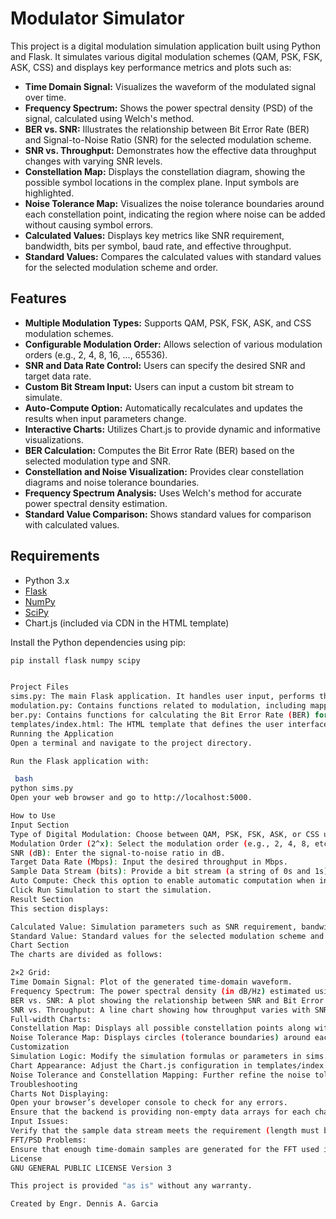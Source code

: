 # Modulator Simulator

This project is a digital modulation simulation application built using Python and Flask. It simulates various digital modulation schemes (QAM, PSK, FSK, ASK, CSS) and displays key performance metrics and plots such as:

- **Time Domain Signal:**  Visualizes the waveform of the modulated signal over time.
- **Frequency Spectrum:** Shows the power spectral density (PSD) of the signal, calculated using Welch's method.
- **BER vs. SNR:**  Illustrates the relationship between Bit Error Rate (BER) and Signal-to-Noise Ratio (SNR) for the selected modulation scheme.
- **SNR vs. Throughput:**  Demonstrates how the effective data throughput changes with varying SNR levels.
- **Constellation Map:**  Displays the constellation diagram, showing the possible symbol locations in the complex plane. Input symbols are highlighted.
- **Noise Tolerance Map:**  Visualizes the noise tolerance boundaries around each constellation point, indicating the region where noise can be added without causing symbol errors.
- **Calculated Values:** Displays key metrics like SNR requirement, bandwidth, bits per symbol, baud rate, and effective throughput.
- **Standard Values:** Compares the calculated values with standard values for the selected modulation scheme and order.

## Features

- **Multiple Modulation Types:** Supports QAM, PSK, FSK, ASK, and CSS modulation schemes.
- **Configurable Modulation Order:** Allows selection of various modulation orders (e.g., 2, 4, 8, 16, ..., 65536).
- **SNR and Data Rate Control:** Users can specify the desired SNR and target data rate.
- **Custom Bit Stream Input:**  Users can input a custom bit stream to simulate.
- **Auto-Compute Option:** Automatically recalculates and updates the results when input parameters change.
- **Interactive Charts:** Utilizes Chart.js to provide dynamic and informative visualizations.
- **BER Calculation:** Computes the Bit Error Rate (BER) based on the selected modulation type and SNR.
- **Constellation and Noise Visualization:** Provides clear constellation diagrams and noise tolerance boundaries.
- **Frequency Spectrum Analysis:** Uses Welch's method for accurate power spectral density estimation.
- **Standard Value Comparison:** Shows standard values for comparison with calculated values.

## Requirements

- Python 3.x
- [Flask](https://flask.palletsprojects.com/)
- [NumPy](https://numpy.org/)
- [SciPy](https://www.scipy.org/)
- Chart.js (included via CDN in the HTML template)

Install the Python dependencies using pip:

```bash
pip install flask numpy scipy


Project Files
sims.py: The main Flask application. It handles user input, performs the modulation simulations, calculates metrics, and serves the results and charts to the web page.
modulation.py: Contains functions related to modulation, including mapping bit strings to constellation points.
ber.py: Contains functions for calculating the Bit Error Rate (BER) for different modulation schemes.
templates/index.html: The HTML template that defines the user interface, including the input form and the Chart.js-based charts for visualizing the simulation data.
Running the Application
Open a terminal and navigate to the project directory.

Run the Flask application with:

 bash 
python sims.py
Open your web browser and go to http://localhost:5000.

How to Use
Input Section
Type of Digital Modulation: Choose between QAM, PSK, FSK, ASK, or CSS using the radio buttons. The label and buttons are aligned to the left.
Modulation Order (2^x): Select the modulation order (e.g., 2, 4, 8, etc.). The number of bits per symbol is determined by the logarithm base 2 of the modulation order.
SNR (dB): Enter the signal-to-noise ratio in dB.
Target Data Rate (Mbps): Input the desired throughput in Mbps.
Sample Data Stream (bits): Provide a bit stream (a string of 0s and 1s). The length must be a multiple of the number of bits per symbol (determined by the modulation order).
Auto Compute: Check this option to enable automatic computation when inputs change.
Click Run Simulation to start the simulation.
Result Section
This section displays:

Calculated Value: Simulation parameters such as SNR requirement, bandwidth, bits per symbol, baud rate, and effective throughput.
Standard Value: Standard values for the selected modulation scheme and order, allowing for comparison.
Chart Section
The charts are divided as follows:

2×2 Grid:
Time Domain Signal: Plot of the generated time-domain waveform.
Frequency Spectrum: The power spectral density (in dB/Hz) estimated using Welch’s method.
BER vs. SNR: A plot showing the relationship between SNR and Bit Error Rate.
SNR vs. Throughput: A line chart showing how throughput varies with SNR.
Full-width Charts:
Constellation Map: Displays all possible constellation points along with the actual input symbols (highlighted). Cross lines indicate the in-phase and quadrature axes.
Noise Tolerance Map: Displays circles (tolerance boundaries) around each constellation point to indicate possible noise tolerance.
Customization
Simulation Logic: Modify the simulation formulas or parameters in sims.py, modulation.py, and ber.py as needed.
Chart Appearance: Adjust the Chart.js configuration in templates/index.html to customize chart appearance, axis limits, or other settings.
Noise Tolerance and Constellation Mapping: Further refine the noise tolerance and constellation mapping logic to suit your simulation requirements.
Troubleshooting
Charts Not Displaying:
Open your browser’s developer console to check for any errors.
Ensure that the backend is providing non-empty data arrays for each chart.
Input Issues:
Verify that the sample data stream meets the requirement (length must be a multiple of bits per symbol).
FFT/PSD Problems:
Ensure that enough time-domain samples are generated for the FFT used in Welch’s method.
License
GNU GENERAL PUBLIC LICENSE Version 3

This project is provided "as is" without any warranty.

Created by Engr. Dennis A. Garcia